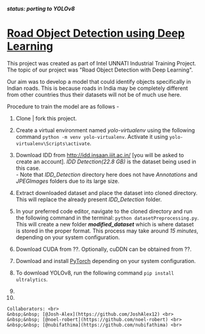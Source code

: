 ##### *status: porting to YOLOv8*

# <u>Road Object Detection using Deep Learning</u>

This project was created as part of Intel UNNATI Industrial Training Project. The topic of our project was "Road Object Detection with Deep Learning". <br><p>Our aim was to develop a model that could identify objects specifically in Indian roads. This is because roads in India may be completely different from other countries thus their datasets will not be of much use here. <br>

<p> Procedure to train the model are as follows -

1. Clone | fork this project.

2. Create a virtual environment named *yolo-virtualenv* using the following command `python -m venv yolo-virtualenv`. Activate it using `yolo-virtualenv\Scripts\activate`.

3. Download IDD from http://idd.insaan.iiit.ac.in/ [you will be asked to create an account]. *IDD Detection(22.8 GB)* is the dataset being used in this case. <br>- Note that *IDD_Detection* directory here does not have *Annotations* and *JPEGImages* folders due to its large size.

4. Extract downloaded dataset and place the dataset into cloned directory. This will replace the already present *IDD_Detection* folder. <br>

5. In your preferred code editor, navigate to the cloned directory and run the following command in the terminal:  `python datasetPreprocessing.py`. This will create a new folder ***modified_dataset*** which is where dataset is stored in the proper format. This process may take around *15 minutes*, depending on your system configuration.

6. Download CUDA from ??. Optionally, cuDDN can be obtained from ??. 

7. Download and install [PyTorch](https://pytorch.org/get-started/locally/) depending on your system configuration.

8. To download YOLOv8, run the following command `pip install ultralytics`.

9. 
   

10. 
    
    Collaborators: <br>
    &nbsp;&nbsp; [@Josh-Alex](https://github.com/JoshAlex12) <br>
    &nbsp;&nbsp; [@noel-robert](https://github.com/noel-robert) <br>
    &nbsp;&nbsp; [@nubifathima](https://github.com/nubifathima) <br>
